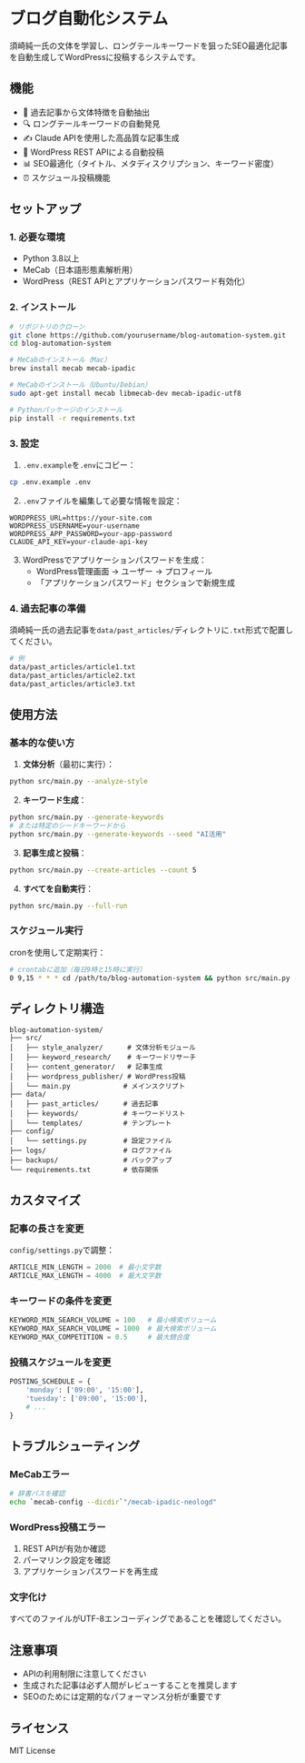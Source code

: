 # ブログ自動化システム

須崎純一氏の文体を学習し、ロングテールキーワードを狙ったSEO最適化記事を自動生成してWordPressに投稿するシステムです。

## 機能

- 📝 過去記事から文体特徴を自動抽出
- 🔍 ロングテールキーワードの自動発見
- ✍️ Claude APIを使用した高品質な記事生成
- 🚀 WordPress REST APIによる自動投稿
- 📊 SEO最適化（タイトル、メタディスクリプション、キーワード密度）
- ⏰ スケジュール投稿機能

## セットアップ

### 1. 必要な環境

- Python 3.8以上
- MeCab（日本語形態素解析用）
- WordPress（REST APIとアプリケーションパスワード有効化）

### 2. インストール

```bash
# リポジトリのクローン
git clone https://github.com/yourusername/blog-automation-system.git
cd blog-automation-system

# MeCabのインストール（Mac）
brew install mecab mecab-ipadic

# MeCabのインストール（Ubuntu/Debian）
sudo apt-get install mecab libmecab-dev mecab-ipadic-utf8

# Pythonパッケージのインストール
pip install -r requirements.txt
```

### 3. 設定

1. `.env.example`を`.env`にコピー：
```bash
cp .env.example .env
```

2. `.env`ファイルを編集して必要な情報を設定：
```env
WORDPRESS_URL=https://your-site.com
WORDPRESS_USERNAME=your-username
WORDPRESS_APP_PASSWORD=your-app-password
CLAUDE_API_KEY=your-claude-api-key
```

3. WordPressでアプリケーションパスワードを生成：
   - WordPress管理画面 → ユーザー → プロフィール
   - 「アプリケーションパスワード」セクションで新規生成

### 4. 過去記事の準備

須崎純一氏の過去記事を`data/past_articles/`ディレクトリに`.txt`形式で配置してください。

```bash
# 例
data/past_articles/article1.txt
data/past_articles/article2.txt
data/past_articles/article3.txt
```

## 使用方法

### 基本的な使い方

1. **文体分析**（最初に実行）：
```bash
python src/main.py --analyze-style
```

2. **キーワード生成**：
```bash
python src/main.py --generate-keywords
# または特定のシードキーワードから
python src/main.py --generate-keywords --seed "AI活用"
```

3. **記事生成と投稿**：
```bash
python src/main.py --create-articles --count 5
```

4. **すべてを自動実行**：
```bash
python src/main.py --full-run
```

### スケジュール実行

cronを使用して定期実行：
```bash
# crontabに追加（毎日9時と15時に実行）
0 9,15 * * * cd /path/to/blog-automation-system && python src/main.py --scheduled
```

## ディレクトリ構造

```
blog-automation-system/
├── src/
│   ├── style_analyzer/      # 文体分析モジュール
│   ├── keyword_research/    # キーワードリサーチ
│   ├── content_generator/   # 記事生成
│   ├── wordpress_publisher/ # WordPress投稿
│   └── main.py             # メインスクリプト
├── data/
│   ├── past_articles/      # 過去記事
│   ├── keywords/           # キーワードリスト
│   └── templates/          # テンプレート
├── config/
│   └── settings.py         # 設定ファイル
├── logs/                   # ログファイル
├── backups/                # バックアップ
└── requirements.txt        # 依存関係
```

## カスタマイズ

### 記事の長さを変更

`config/settings.py`で調整：
```python
ARTICLE_MIN_LENGTH = 2000  # 最小文字数
ARTICLE_MAX_LENGTH = 4000  # 最大文字数
```

### キーワードの条件を変更

```python
KEYWORD_MIN_SEARCH_VOLUME = 100   # 最小検索ボリューム
KEYWORD_MAX_SEARCH_VOLUME = 1000  # 最大検索ボリューム
KEYWORD_MAX_COMPETITION = 0.5     # 最大競合度
```

### 投稿スケジュールを変更

```python
POSTING_SCHEDULE = {
    'monday': ['09:00', '15:00'],
    'tuesday': ['09:00', '15:00'],
    # ...
}
```

## トラブルシューティング

### MeCabエラー

```bash
# 辞書パスを確認
echo `mecab-config --dicdir`"/mecab-ipadic-neologd"
```

### WordPress投稿エラー

1. REST APIが有効か確認
2. パーマリンク設定を確認
3. アプリケーションパスワードを再生成

### 文字化け

すべてのファイルがUTF-8エンコーディングであることを確認してください。

## 注意事項

- APIの利用制限に注意してください
- 生成された記事は必ず人間がレビューすることを推奨します
- SEOのためには定期的なパフォーマンス分析が重要です

## ライセンス

MIT License